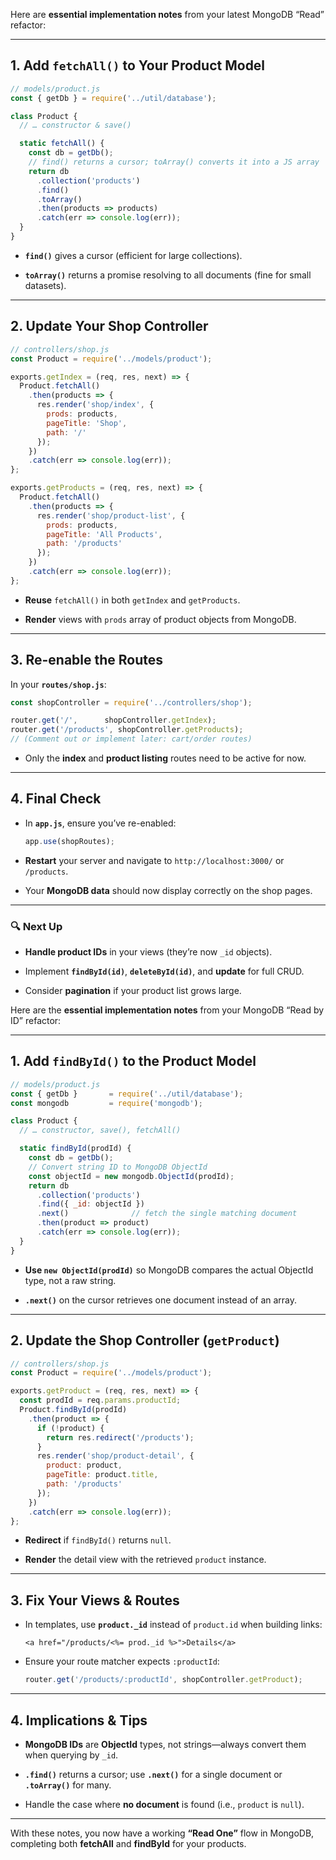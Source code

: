 
Here are **essential implementation notes** from your latest MongoDB “Read” refactor:

---

## 1. Add `fetchAll()` to Your Product Model

```js
// models/product.js
const { getDb } = require('../util/database');

class Product {
  // … constructor & save()

  static fetchAll() {
    const db = getDb();
    // find() returns a cursor; toArray() converts it into a JS array
    return db
      .collection('products')
      .find()
      .toArray()
      .then(products => products)
      .catch(err => console.log(err));
  }
}
```

- **`find()`** gives a cursor (efficient for large collections).
    
- **`toArray()`** returns a promise resolving to all documents (fine for small datasets).
    

---

## 2. Update Your Shop Controller

```js
// controllers/shop.js
const Product = require('../models/product');

exports.getIndex = (req, res, next) => {
  Product.fetchAll()
    .then(products => {
      res.render('shop/index', {
        prods: products,
        pageTitle: 'Shop',
        path: '/'
      });
    })
    .catch(err => console.log(err));
};

exports.getProducts = (req, res, next) => {
  Product.fetchAll()
    .then(products => {
      res.render('shop/product-list', {
        prods: products,
        pageTitle: 'All Products',
        path: '/products'
      });
    })
    .catch(err => console.log(err));
};
```

- **Reuse** `fetchAll()` in both `getIndex` and `getProducts`.
    
- **Render** views with `prods` array of product objects from MongoDB.
    

---

## 3. Re-enable the Routes

In your **`routes/shop.js`**:

```js
const shopController = require('../controllers/shop');

router.get('/',      shopController.getIndex);
router.get('/products', shopController.getProducts);
// (Comment out or implement later: cart/order routes)
```

- Only the **index** and **product listing** routes need to be active for now.
    

---

## 4. Final Check

- In **`app.js`**, ensure you’ve re-enabled:
    
    ```js
    app.use(shopRoutes);
    ```
    
- **Restart** your server and navigate to `http://localhost:3000/` or `/products`.
    
- Your **MongoDB data** should now display correctly on the shop pages.
    

---

### 🔍 Next Up

- **Handle product IDs** in your views (they’re now `_id` objects).
    
- Implement **`findById(id)`**, **`deleteById(id)`**, and **update** for full CRUD.
    
- Consider **pagination** if your product list grows large.


Here are the **essential implementation notes** from your MongoDB “Read by ID” refactor:

---

## 1. Add `findById()` to the Product Model

```js
// models/product.js
const { getDb }       = require('../util/database');
const mongodb         = require('mongodb');

class Product {
  // … constructor, save(), fetchAll()

  static findById(prodId) {
    const db = getDb();
    // Convert string ID to MongoDB ObjectId
    const objectId = new mongodb.ObjectId(prodId);
    return db
      .collection('products')
      .find({ _id: objectId })
      .next()              // fetch the single matching document
      .then(product => product)
      .catch(err => console.log(err));
  }
}
```

- **Use `new ObjectId(prodId)`** so MongoDB compares the actual ObjectId type, not a raw string.
    
- **`.next()`** on the cursor retrieves one document instead of an array.
    

---

## 2. Update the Shop Controller (`getProduct`)

```js
// controllers/shop.js
const Product = require('../models/product');

exports.getProduct = (req, res, next) => {
  const prodId = req.params.productId;
  Product.findById(prodId)
    .then(product => {
      if (!product) {
        return res.redirect('/products');
      }
      res.render('shop/product-detail', {
        product: product,
        pageTitle: product.title,
        path: '/products'
      });
    })
    .catch(err => console.log(err));
};
```

- **Redirect** if `findById()` returns `null`.
    
- **Render** the detail view with the retrieved `product` instance.
    

---

## 3. Fix Your Views & Routes

- In templates, use **`product._id`** instead of `product.id` when building links:
    
    ```ejs
    <a href="/products/<%= prod._id %>">Details</a>
    ```
    
- Ensure your route matcher expects `:productId`:
    
    ```js
    router.get('/products/:productId', shopController.getProduct);
    ```
    

---

## 4. Implications & Tips

- **MongoDB IDs** are **ObjectId** types, not strings—always convert them when querying by `_id`.
    
- **`.find()`** returns a cursor; use **`.next()`** for a single document or **`.toArray()`** for many.
    
- Handle the case where **no document** is found (i.e., `product` is `null`).
    

---

With these notes, you now have a working **“Read One”** flow in MongoDB, completing both **fetchAll** and **findById** for your products.